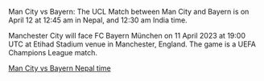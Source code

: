 Man City vs Bayern: The UCL Match between Man City and Bayern is on April 12 at 12:45 am in Nepal, and 12:30 am India time.

Manchester City will face FC Bayern München on 11 April 2023 at 19:00 UTC at Etihad Stadium venue in Manchester, England. The game is a UEFA Champions League match.

[Man City vs Bayern Nepal time](https://crosor.com/man-city-vs-bayern-nepal-time-team-news/])
